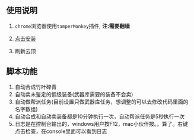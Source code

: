 ## 使用说明
1. `chrome`浏览器使用`tamperMonkey`插件, **注:需要翻墙**

2. [点击安装](https://github.com/lt541013990/jsScript-yunding/raw/master/%E4%BA%91%E9%A1%B6%E4%BF%AE%E4%BB%99%E8%84%9A%E6%9C%AC%E5%AE%9E%E6%88%98.user.js)

3. 刷新云顶

   

## 脚本功能

1. 自动合成竹叶碎青
2. 自动卖未鉴定的低级装备(武器库需要的装备不会卖)
3. 自动做帮派任务(目前设置只做武器库任务，想调整的可以去修改代码里面的名字数组)
4. 自动合成和自动卖装备都是10分钟执行一次，自动帮派任务是5秒执行一次
5. 日志是在控制台输出的，windows用户按F12，mac小伙伴按。。算了。右键点击检查，在console里面可以看到日志

